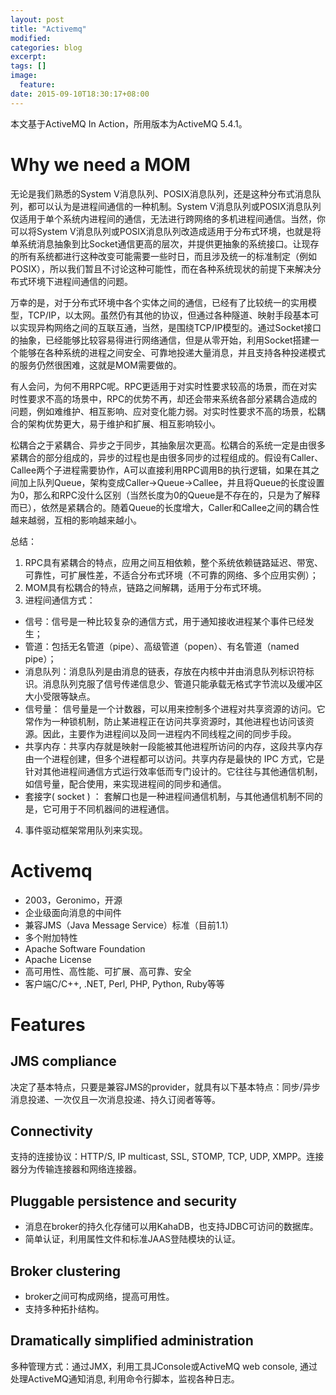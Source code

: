 ```yaml
---
layout: post
title: "Activemq"
modified:
categories: blog
excerpt:
tags: []
image:
  feature:
date: 2015-09-10T18:30:17+08:00
---
```


本文基于ActiveMQ In Action，所用版本为ActiveMQ 5.4.1。

# Why we need a MOM

无论是我们熟悉的System V消息队列、POSIX消息队列，还是这种分布式消息队列，都可以认为是进程间通信的一种机制。System V消息队列或POSIX消息队列仅适用于单个系统内进程间的通信，无法进行跨网络的多机进程间通信。当然，你可以将System V消息队列或POSIX消息队列改造成适用于分布式环境，也就是将单系统消息抽象到比Socket通信更高的层次，并提供更抽象的系统接口。让现存的所有系统都进行这种改变可能需要一些时日，而且涉及统一的标准制定（例如POSIX），所以我们暂且不讨论这种可能性，而在各种系统现状的前提下来解决分布式环境下进程间通信的问题。

万幸的是，对于分布式环境中各个实体之间的通信，已经有了比较统一的实用模型，TCP/IP，以太网。虽然仍有其他的协议，但通过各种隧道、映射手段基本可以实现异构网络之间的互联互通，当然，是围绕TCP/IP模型的。通过Socket接口的抽象，已经能够比较容易得进行网络通信，但是从零开始，利用Socket搭建一个能够在各种系统的进程之间安全、可靠地投递大量消息，并且支持各种投递模式的服务仍然很困难，这就是MOM需要做的。

有人会问，为何不用RPC呢。RPC更适用于对实时性要求较高的场景，而在对实时性要求不高的场景中，RPC的优势不再，却还会带来系统各部分紧耦合造成的问题，例如难维护、相互影响、应对变化能力弱。对实时性要求不高的场景，松耦合的架构优势更大，易于维护和扩展、相互影响较小。

松耦合之于紧耦合、异步之于同步，其抽象层次更高。松耦合的系统一定是由很多紧耦合的部分组成的，异步的过程也是由很多同步的过程组成的。假设有Caller、Callee两个子进程需要协作，A可以直接利用RPC调用B的执行逻辑，如果在其之间加上队列Queue，架构变成Caller->Queue->Callee，并且将Queue的长度设置为0，那么和RPC没什么区别（当然长度为0的Queue是不存在的，只是为了解释而已），依然是紧耦合的。随着Queue的长度增大，Caller和Callee之间的耦合性越来越弱，互相的影响越来越小。

总结：

1. RPC具有紧耦合的特点，应用之间互相依赖，整个系统依赖链路延迟、带宽、可靠性，可扩展性差，不适合分布式环境（不可靠的网络、多个应用实例）；
2. MOM具有松耦合的特点，链路之间解耦，适用于分布式环境。
3. 进程间通信方式：
  * 信号：信号是一种比较复杂的通信方式，用于通知接收进程某个事件已经发生；
  * 管道：包括无名管道（pipe）、高级管道（popen）、有名管道（named pipe）；
  * 消息队列：消息队列是由消息的链表，存放在内核中并由消息队列标识符标识。消息队列克服了信号传递信息少、管道只能承载无格式字节流以及缓冲区大小受限等缺点。
  * 信号量： 信号量是一个计数器，可以用来控制多个进程对共享资源的访问。它常作为一种锁机制，防止某进程正在访问共享资源时，其他进程也访问该资源。因此，主要作为进程间以及同一进程内不同线程之间的同步手段。
  * 共享内存：共享内存就是映射一段能被其他进程所访问的内存，这段共享内存由一个进程创建，但多个进程都可以访问。共享内存是最快的 IPC 方式，它是针对其他进程间通信方式运行效率低而专门设计的。它往往与其他通信机制，如信号量，配合使用，来实现进程间的同步和通信。
  * 套接字( socket ) ： 套解口也是一种进程间通信机制，与其他通信机制不同的是，它可用于不同机器间的进程通信。
4. 事件驱动框架常用队列来实现。

# Activemq

* 2003，Geronimo，开源
* 企业级面向消息的中间件
* 兼容JMS（Java Message Service）标准（目前1.1）
* 多个附加特性
* Apache Software Foundation
* Apache License
* 高可用性、高性能、可扩展、高可靠、安全
* 客户端C/C++, .NET, Perl, PHP, Python, Ruby等等

# Features

## JMS compliance

决定了基本特点，只要是兼容JMS的provider，就具有以下基本特点：同步/异步消息投递、一次仅且一次消息投递、持久订阅者等等。

## Connectivity

支持的连接协议：HTTP/S, IP multicast, SSL, STOMP, TCP, UDP, XMPP。连接器分为传输连接器和网络连接器。

## Pluggable persistence and security

* 消息在broker的持久化存储可以用KahaDB，也支持JDBC可访问的数据库。
* 简单认证，利用属性文件和标准JAAS登陆模块的认证。

## Broker clustering

* broker之间可构成网络，提高可用性。
* 支持多种拓扑结构。

## Dramatically simplified administration

多种管理方式：通过JMX，利用工具JConsole或ActiveMQ web console, 通过处理ActiveMQ通知消息, 利用命令行脚本，监视各种日志。